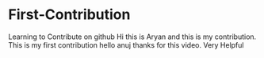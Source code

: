 
# First-Contribution
Learning to Contribute on github
Hi this is Aryan and this is my contribution.
This is my first contribution
hello anuj thanks for this video. Very Helpful

